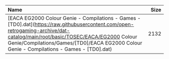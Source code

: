 |Name|Size|
|:---|---:|
|[EACA EG2000 Colour Genie - Compilations - Games - [TD0].dat](https://raw.githubusercontent.com/open-retrogaming-archive/dat-catalog/main/root/basic/TOSEC/EACA/EG2000 Colour Genie/Compilations/Games/[TD0]/EACA EG2000 Colour Genie - Compilations - Games - [TD0].dat)|2132|
